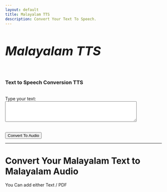 ```yaml
---
layout: default
title: Malayalam TTS
description: Convert Your Text To Speech.
---
```


<link rel="stylesheet" href="styles.css">
<h5 class="centered-text" style="font-size: 40px; font-weight: bold;">Malayalam TTS</h5> <!-- Adjust the font size -->

<h3>Text to Speech Conversion TTS</h3><br>

<form action="process-text" method="post">
  <label for="text-input">Type your text:</label>
  <textarea id="text-input" name="user-text" rows="4" cols="50"></textarea>
  <br><br><br>
  <button type="submit" class="btn btn-custom">Convert To Audio</button>
</form>

<hr class="centered-line">

# Convert Your Malayalam Text to Malayalam Audio
<p class="centered-text">You Can add either Text / PDF </p>
